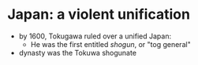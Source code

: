 # Japan: a violent unification
- by 1600, Tokugawa ruled over a unified Japan:
  - He was the first entitled *shogun*, or "tog general"
- dynasty was the Tokuwa shogunate
